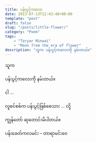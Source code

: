 ```yaml
---
title: ပန်းပွင့်ကလေး
date: 2013-07-13T12:43:48+00:00
template: "post"  
draft: false  
slug: "/posts/little-flower/"  
category: "Poem"
tags:
    - "Taryar Minwai"
    - "Moon from the era of flower"
description: "သူက ပန်းပွင့်ကလေးကို နမ်းတယ်။"
---
```

သူက
  
ပန်းပွင့်ကလေးကို နမ်းတယ်။
  
ငါ …
  
လူစင်စစ်က ပန်းပွင့်ဖြစ်စေသား … လို့
  
ကျွန်တော် ဆုတောင်းမိပါတယ်။

ပန်းခေတ်ကလမင်း &#8211; တာရာမင်းဝေ